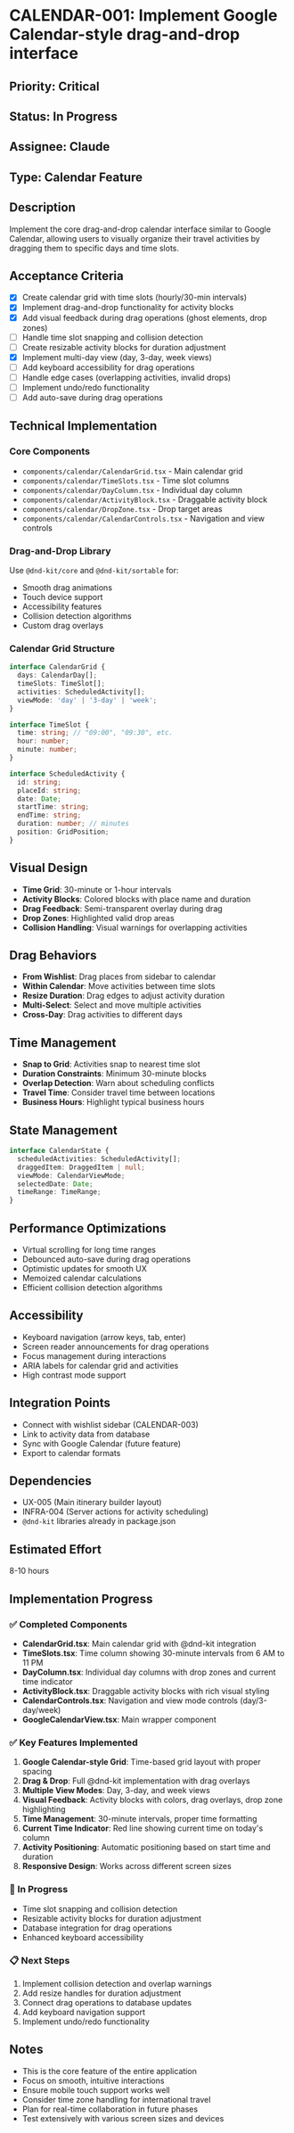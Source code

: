 # CALENDAR-001: Implement Google Calendar-style drag-and-drop interface

## Priority: Critical
## Status: In Progress
## Assignee: Claude
## Type: Calendar Feature

## Description
Implement the core drag-and-drop calendar interface similar to Google Calendar, allowing users to visually organize their travel activities by dragging them to specific days and time slots.

## Acceptance Criteria
- [x] Create calendar grid with time slots (hourly/30-min intervals)
- [x] Implement drag-and-drop functionality for activity blocks
- [x] Add visual feedback during drag operations (ghost elements, drop zones)
- [ ] Handle time slot snapping and collision detection
- [ ] Create resizable activity blocks for duration adjustment
- [x] Implement multi-day view (day, 3-day, week views)
- [ ] Add keyboard accessibility for drag operations
- [ ] Handle edge cases (overlapping activities, invalid drops)
- [ ] Implement undo/redo functionality
- [ ] Add auto-save during drag operations

## Technical Implementation

### Core Components
- `components/calendar/CalendarGrid.tsx` - Main calendar grid
- `components/calendar/TimeSlots.tsx` - Time slot columns
- `components/calendar/DayColumn.tsx` - Individual day column
- `components/calendar/ActivityBlock.tsx` - Draggable activity block
- `components/calendar/DropZone.tsx` - Drop target areas
- `components/calendar/CalendarControls.tsx` - Navigation and view controls

### Drag-and-Drop Library
Use `@dnd-kit/core` and `@dnd-kit/sortable` for:
- Smooth drag animations
- Touch device support
- Accessibility features
- Collision detection algorithms
- Custom drag overlays

### Calendar Grid Structure
```typescript
interface CalendarGrid {
  days: CalendarDay[];
  timeSlots: TimeSlot[];
  activities: ScheduledActivity[];
  viewMode: 'day' | '3-day' | 'week';
}

interface TimeSlot {
  time: string; // "09:00", "09:30", etc.
  hour: number;
  minute: number;
}

interface ScheduledActivity {
  id: string;
  placeId: string;
  date: Date;
  startTime: string;
  endTime: string;
  duration: number; // minutes
  position: GridPosition;
}
```

## Visual Design
- **Time Grid**: 30-minute or 1-hour intervals
- **Activity Blocks**: Colored blocks with place name and duration
- **Drag Feedback**: Semi-transparent overlay during drag
- **Drop Zones**: Highlighted valid drop areas
- **Collision Handling**: Visual warnings for overlapping activities

## Drag Behaviors
- **From Wishlist**: Drag places from sidebar to calendar
- **Within Calendar**: Move activities between time slots
- **Resize Duration**: Drag edges to adjust activity duration
- **Multi-Select**: Select and move multiple activities
- **Cross-Day**: Drag activities to different days

## Time Management
- **Snap to Grid**: Activities snap to nearest time slot
- **Duration Constraints**: Minimum 30-minute blocks
- **Overlap Detection**: Warn about scheduling conflicts
- **Travel Time**: Consider travel time between locations
- **Business Hours**: Highlight typical business hours

## State Management
```typescript
interface CalendarState {
  scheduledActivities: ScheduledActivity[];
  draggedItem: DraggedItem | null;
  viewMode: CalendarViewMode;
  selectedDate: Date;
  timeRange: TimeRange;
}
```

## Performance Optimizations
- Virtual scrolling for long time ranges
- Debounced auto-save during drag operations
- Optimistic updates for smooth UX
- Memoized calendar calculations
- Efficient collision detection algorithms

## Accessibility
- Keyboard navigation (arrow keys, tab, enter)
- Screen reader announcements for drag operations
- Focus management during interactions
- ARIA labels for calendar grid and activities
- High contrast mode support

## Integration Points
- Connect with wishlist sidebar (CALENDAR-003)
- Link to activity data from database
- Sync with Google Calendar (future feature)
- Export to calendar formats

## Dependencies
- UX-005 (Main itinerary builder layout)
- INFRA-004 (Server actions for activity scheduling)
- `@dnd-kit` libraries already in package.json

## Estimated Effort
8-10 hours

## Implementation Progress

### ✅ Completed Components
- **CalendarGrid.tsx**: Main calendar grid with @dnd-kit integration
- **TimeSlots.tsx**: Time column showing 30-minute intervals from 6 AM to 11 PM
- **DayColumn.tsx**: Individual day columns with drop zones and current time indicator
- **ActivityBlock.tsx**: Draggable activity blocks with rich visual styling
- **CalendarControls.tsx**: Navigation and view mode controls (day/3-day/week)
- **GoogleCalendarView.tsx**: Main wrapper component

### ✅ Key Features Implemented
1. **Google Calendar-style Grid**: Time-based grid layout with proper spacing
2. **Drag & Drop**: Full @dnd-kit implementation with drag overlays
3. **Multiple View Modes**: Day, 3-day, and week views
4. **Visual Feedback**: Activity blocks with colors, drag overlays, drop zone highlighting
5. **Time Management**: 30-minute intervals, proper time formatting
6. **Current Time Indicator**: Red line showing current time on today's column
7. **Activity Positioning**: Automatic positioning based on start time and duration
8. **Responsive Design**: Works across different screen sizes

### 🚧 In Progress
- Time slot snapping and collision detection
- Resizable activity blocks for duration adjustment
- Database integration for drag operations
- Enhanced keyboard accessibility

### 📋 Next Steps
1. Implement collision detection and overlap warnings
2. Add resize handles for duration adjustment
3. Connect drag operations to database updates
4. Add keyboard navigation support
5. Implement undo/redo functionality

## Notes
- This is the core feature of the entire application
- Focus on smooth, intuitive interactions
- Ensure mobile touch support works well
- Consider time zone handling for international travel
- Plan for real-time collaboration in future phases
- Test extensively with various screen sizes and devices